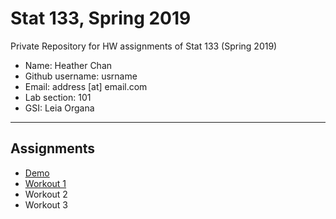 # Stat 133, Spring 2019

Private Repository for HW assignments of Stat 133 (Spring 2019)

- Name: Heather Chan 
- Github username: usrname
- Email: address [at] email.com
- Lab section: 101
- GSI: Leia Organa

-----

## Assignments

- [Demo](demo)
- [Workout 1](workout1)
- Workout 2
- Workout 3


